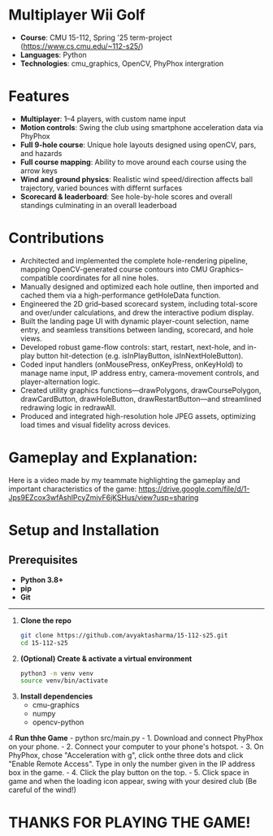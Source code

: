 # Multiplayer Wii Golf 

- **Course**: CMU 15-112, Spring '25 term-project (https://www.cs.cmu.edu/~112-s25/)
- **Languages**: Python
- **Technologies**: cmu_graphics, OpenCV, PhyPhox intergration

# Features
- **Multiplayer**: 1–4 players, with custom name input  
- **Motion controls**: Swing the club using smartphone acceleration data via PhyPhox  
- **Full 9-hole course**: Unique hole layouts designed using openCV, pars, and hazards  
- **Full course mapping**: Ability to move around each course using the arrow keys
- **Wind and ground physics**: Realistic wind speed/direction affects ball trajectory, varied bounces with differnt surfaces
- **Scorecard & leaderboard**: See hole-by-hole scores and overall standings culminating in an overall leaderboad  

# Contributions

- Architected and implemented the complete hole-rendering pipeline, mapping OpenCV-generated course contours into CMU Graphics–compatible coordinates for all nine holes.
- Manually designed and optimized each hole outline, then imported and cached them via a high-performance getHoleData function.
- Engineered the 2D grid–based scorecard system, including total-score and over/under calculations, and drew the interactive podium display.
- Built the landing page UI with dynamic player-count selection, name entry, and seamless transitions between landing, scorecard, and hole views.
- Developed robust game-flow controls: start, restart, next-hole, and in-play button hit-detection (e.g. isInPlayButton, isInNextHoleButton).
- Coded input handlers (onMousePress, onKeyPress, onKeyHold) to manage name input, IP address entry, camera-movement controls, and player-alternation logic.
- Created utility graphics functions—drawPolygons, drawCoursePolygon, drawCardButton, drawHoleButton, drawRestartButton—and streamlined redrawing logic in redrawAll.
- Produced and integrated high-resolution hole JPEG assets, optimizing load times and visual fidelity across devices.

# Gameplay and Explanation: 

Here is a video made by my teammate highlighting the gameplay and important characteristics of the game: https://drive.google.com/file/d/1-Jps9EZcox3wfAshlPcyZmjvF6jKSHus/view?usp=sharing

# Setup and Installation

## Prerequisites

- **Python 3.8+**  
- **pip**  
- **Git**

---

1. **Clone the repo**  
   ```bash
   git clone https://github.com/avyaktasharma/15-112-s25.git
   cd 15-112-s25

2. **(Optional) Create & activate a virtual environment**
    ```bash
    python3 -m venv venv
    source venv/bin/activate   

3. **Install dependencies**
    - cmu-graphics
    - numpy
    - opencv-python

4 **Run thhe Game**
    - python src/main.py
    - 1. Download and connect PhyPhox on your phone.
    - 2. Connect your computer to your phone's hotspot. 
    - 3. On PhyPhox, chose "Acceleration with g", click onthe three dots and click "Enable Remote Access". Type in only the number given in the IP    address box in the game. 
    - 4. Click the play button on the top. 
    - 5. Click space in game and when the loading icon appear, swing with your desired club (Be careful of the wind!)

# THANKS FOR PLAYING THE GAME!